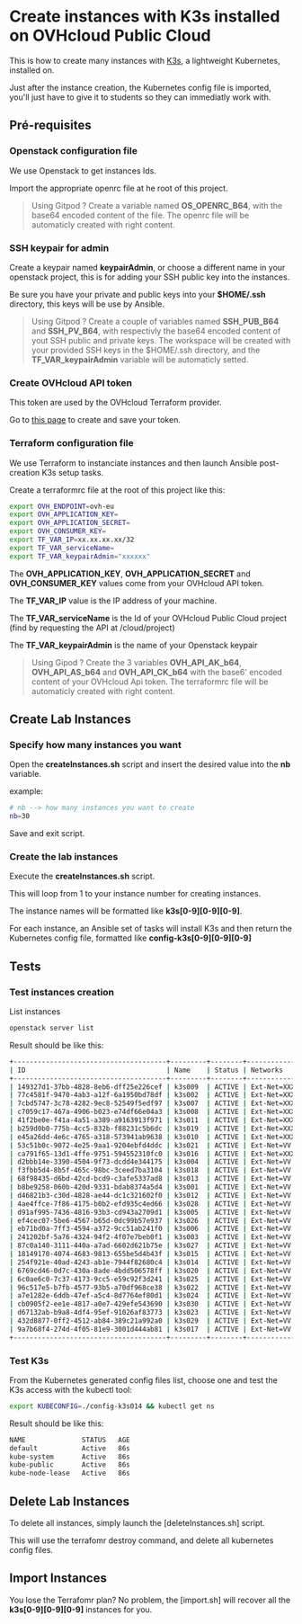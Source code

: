 # Create instances with K3s installed on OVHcloud Public Cloud

This is how to create many instances with [K3s](https://k3s.io/), a lightweight Kubernetes, installed on.

Just after the instance creation, the Kubernetes config file is imported, you'll just have to give it to students so they can immediatly work with.

## Pré-requisites

### Openstack configuration file

We use Openstack to get instances Ids.

Import the appropriate openrc file at he root of this project.

> Using Gitpod ? Create a variable named **OS_OPENRC_B64**, with the base64 encoded content of the file. The openrc file will be automaticly created with right content.

### SSH keypair for admin

Create a keypair named **keypairAdmin**, or choose a different name in your openstack project, this is for adding your SSH public key into the instances.

Be sure you have your private and public keys into your **$HOME/.ssh** directory, this keys will be use by Ansible.

> Using Gitpod ? Create a couple of variables named **SSH_PUB_B64** and **SSH_PV_B64**, with respectivly the base64 encoded content of yout SSH public and private keys. The workspace will be created with your provided SSH keys in the $HOME/.ssh directory, and the **TF_VAR_keypairAdmin** variable will be automaticly setted.

### Create OVHcloud API token

This token are used by the OVHcloud Terraform provider.

Go to [this page](https://www.ovh.com/auth/api/createToken) to create and save your token.

### Terraform configuration file

We use Terraform to instanciate instances and then launch Ansible post-creation K3s setup tasks.

Create a terraformrc file at the root of this project like this:

```bash
export OVH_ENDPOINT=ovh-eu
export OVH_APPLICATION_KEY=
export OVH_APPLICATION_SECRET=
export OVH_CONSUMER_KEY=
export TF_VAR_IP=xx.xx.xx.xx/32
export TF_VAR_serviceName=
export TF_VAR_keypairAdmin="xxxxxx"
```

The **OVH_APPLICATION_KEY**, **OVH_APPLICATION_SECRET** and **OVH_CONSUMER_KEY** values come from your OVHcloud API token.

The **TF_VAR_IP** value is the IP address of your machine.

The **TF_VAR_serviceName** is the Id of your OVHcloud Public Cloud project (find by requesting the API at /cloud/project)

The **TF_VAR_keypairAdmin** is the name of your Openstack keypair

> Using Gipod ? Create the 3 variables **OVH_API_AK_b64**, **OVH_API_AS_b64** and **OVH_API_CK_b64** with the base6' encoded content of your OVHcloud Api token. The terraformrc file will be automaticly created with right content.

## Create Lab Instances

### Specify how many instances you want

Open the **createInstances.sh** script and insert the desired value into the **nb** variable.

example:
```bash
# nb --> how many instances you want to create
nb=30
```

Save and exit script.


### Create the lab instances

Execute the **createInstances.sh** script.

This will loop from 1 to your instance number for creating instances.

The instance names will be formatted like **k3s[0-9][0-9][0-9]**.

For each instance, an Ansible set of tasks will install K3s and then return the Kubernetes config file, formatted like **config-k3s[0-9][0-9][0-9]**

## Tests

### Test instances creation

List instances

```bash
openstack server list
```

Result should be like this:
```bash
+--------------------------------------+---------+--------+------------------------------------------------+--------------+--------+
| ID                                   | Name    | Status | Networks                                       | Image        | Flavor |
+--------------------------------------+---------+--------+------------------------------------------------+--------------+--------+
| 149327d1-37bb-4828-8eb6-dff25e226cef | k3s009  | ACTIVE | Ext-Net=XXXX:YYYY:ZZZ:UUU::AAA, AA.BBB.LL.AAA  | Ubuntu 22.04 | b2-7   |
| 77c4581f-9470-4ab3-a12f-6a1950bd78df | k3s002  | ACTIVE | Ext-Net=XXXX:YYYY:ZZZ:UUU::AAA, AA.BBB.LL.AAA  | Ubuntu 22.04 | b2-7   |
| 7cbd5747-3c78-4282-9ec8-52549f5edf97 | k3s007  | ACTIVE | Ext-Net=XXXX:YYYY:ZZZ:UUU::AAA, AA.BBB.LL.AAA  | Ubuntu 22.04 | b2-7   |
| c7059c17-467a-4906-b023-e74df66e04a3 | k3s008  | ACTIVE | Ext-Net=XXXX:YYYY:ZZZ:UUU::AAA, AA.BBB.LL.AAA  | Ubuntu 22.04 | b2-7   |
| 41f2be0e-f41a-4a51-a389-a9163913f971 | k3s011  | ACTIVE | Ext-Net=XXXX:YYYY:ZZZ:UUU::AAA, AA.BBB.LL.AAA  | Ubuntu 22.04 | b2-7   |
| b259d0b0-775b-4cc5-832b-f88231c5b6dc | k3s019  | ACTIVE | Ext-Net=XXXX:YYYY:ZZZ:UUU::AAA, AA.BBB.LL.AAA  | Ubuntu 22.04 | b2-7   |
| e45a26dd-4e6c-4765-a318-573941ab9638 | k3s010  | ACTIVE | Ext-Net=XXXX:YYYY:ZZZ:UUU::AAA, AA.BBB.LL.AAA  | Ubuntu 22.04 | b2-7   |
| 53c51b0c-9072-4e25-9aa1-9204ebfd4ddc | k3s021  | ACTIVE | Ext-Net=VV.OOO.LL.AAA, XXXX:YYYY:ZZZ:UUU::AAA  | Ubuntu 22.04 | b2-7   |
| ca791f65-13d1-4ffe-9751-594552310fc0 | k3s016  | ACTIVE | Ext-Net=XXXX:YYYY:ZZZ:UUU::AAA, AA.BBB.LL.AAA  | Ubuntu 22.04 | b2-7   |
| d2bbb14e-3390-4504-9f73-dcdd4e344175 | k3s004  | ACTIVE | Ext-Net=VV.OOO.LL.AAA, XXXX:YYYY:ZZZ:UUU::AAA  | Ubuntu 22.04 | b2-7   |
| f3fbb5d4-8b5f-465c-98bc-3ceed7ba3104 | k3s018  | ACTIVE | Ext-Net=VV.OOO.LL.AAA, XXXX:YYYY:ZZZ:UUU::AAA  | Ubuntu 22.04 | b2-7   |
| 68f98435-d6bd-42cd-bcd9-c3afe5337ad8 | k3s013  | ACTIVE | Ext-Net=VV.OOO.LL.AAA, XXXX:YYYY:ZZZ:UUU::AAA  | Ubuntu 22.04 | b2-7   |
| b8be9258-060b-420d-9331-bdab8374a5d4 | k3s001  | ACTIVE | Ext-Net=VV.OOO.LL.AAA, XXXX:YYYY:ZZZ:UUU::AAA  | Ubuntu 22.04 | b2-7   |
| d46821b3-c30d-4828-ae44-dc1c321602f0 | k3s012  | ACTIVE | Ext-Net=VV.OOO.LL.AAA, XXXX:YYYY:ZZZ:UUU::AAA  | Ubuntu 22.04 | b2-7   |
| 4ae4ffce-7f86-4175-b0b2-efd935c4ed66 | k3s028  | ACTIVE | Ext-Net=VV.OOO.LL.AAA, XXXX:YYYY:ZZZ:UUU::AAA  | Ubuntu 22.04 | b2-7   |
| d91af995-7436-4816-93b3-cd943a2709d1 | k3s005  | ACTIVE | Ext-Net=VV.OOO.LL.AAA, XXXX:YYYY:ZZZ:UUU::AAA  | Ubuntu 22.04 | b2-7   |
| ef4cec07-5be6-4567-b65d-0dc99b57e937 | k3s026  | ACTIVE | Ext-Net=VV.OOO.LL.AAA, XXXX:YYYY:ZZZ:UUU::AAA  | Ubuntu 22.04 | b2-7   |
| eb71bd0a-7ff3-4594-a372-9cc51ab241f0 | k3s006  | ACTIVE | Ext-Net=VV.OOO.LL.AAA, XXXX:YYYY:ZZZ:UUU::AAA  | Ubuntu 22.04 | b2-7   |
| 241202bf-5a76-4324-94f2-4f07e7beb0f1 | k3s003  | ACTIVE | Ext-Net=VV.OOO.LL.AAA, XXXX:YYYY:ZZZ:UUU::AAA  | Ubuntu 22.04 | b2-7   |
| 87c0a140-3111-440a-a7ad-6602d621b75e | k3s027  | ACTIVE | Ext-Net=VV.OOO.LL.AAA, XXXX:YYYY:ZZZ:UUU::AAA  | Ubuntu 22.04 | b2-7   |
| 18149170-4074-4683-9813-655be5d4b43f | k3s015  | ACTIVE | Ext-Net=VV.OOO.LL.AAA, XXXX:YYYY:ZZZ:UUU::AAA  | Ubuntu 22.04 | b2-7   |
| 254f921e-40ad-4243-ab1e-7944f82680c4 | k3s014  | ACTIVE | Ext-Net=VV.OOO.LL.AAA, XXXX:YYYY:ZZZ:UUU::AAA  | Ubuntu 22.04 | b2-7   |
| 6769cd46-0d7c-430a-8ade-4bdd506578ff | k3s020  | ACTIVE | Ext-Net=VV.OOO.LL.AAA, XXXX:YYYY:ZZZ:UUU::AAA  | Ubuntu 22.04 | b2-7   |
| 6c0ae6c0-7c37-4173-9cc5-e59c92f3d241 | k3s025  | ACTIVE | Ext-Net=VV.OOO.LL.AAA, XXXX:YYYY:ZZZ:UUU::AAA  | Ubuntu 22.04 | b2-7   |
| 96c517e5-b7fb-4577-93b5-a70df968ce38 | k3s022  | ACTIVE | Ext-Net=VV.OOO.LL.AAA, XXXX:YYYY:ZZZ:UUU::AAA  | Ubuntu 22.04 | b2-7   |
| a7e1282e-6ddb-47ef-a5c4-8d7764ef80d1 | k3s024  | ACTIVE | Ext-Net=VV.OOO.LL.AAA, XXXX:YYYY:ZZZ:UUU::AAA  | Ubuntu 22.04 | b2-7   |
| cb0905f2-ee1e-4817-a0e7-429efe543690 | k3s030  | ACTIVE | Ext-Net=VV.OOO.LL.AAA, XXXX:YYYY:ZZZ:UUU::AAA  | Ubuntu 22.04 | b2-7   |
| d67132ab-b9a8-4df4-95ef-91026af83773 | k3s023  | ACTIVE | Ext-Net=VV.OOO.LL.AAA, XXXX:YYYY:ZZZ:UUU::AAA  | Ubuntu 22.04 | b2-7   |
| 432d8877-0ff2-4512-ab84-389c21a992a0 | k3s029  | ACTIVE | Ext-Net=VV.OOO.LL.AAA, XXXX:YYYY:ZZZ:UUU::AAA  | Ubuntu 22.04 | b2-7   |
| 9a7b68f4-274d-4f05-81e9-3001d444ab81 | k3s017  | ACTIVE | Ext-Net=VV.OOO.LL.AAA, XXXX:YYYY:ZZZ:UUU::AAA  | Ubuntu 22.04 | b2-7   |
+--------------------------------------+---------+--------+------------------------------------------------+--------------+--------+
```

### Test K3s 

From the Kubernetes generated config files list, choose one and test the K3s access with the kubectl tool:

```bash
export KUBECONFIG=./config-k3s014 && kubectl get ns
```

Result should be like this:

```bash
NAME              STATUS   AGE
default           Active   86s
kube-system       Active   86s
kube-public       Active   86s
kube-node-lease   Active   86s
```

## Delete Lab Instances

To delete all instances, simply launch the [deleteInstances.sh] script.

This will use the terrafomr destroy command, and delete all kubernetes config files.

## Import Instances

You lose the Terrafomr plan? No problem, the [import.sh] will recover all the **k3s[0-9][0-9][0-9]** instances for you.
